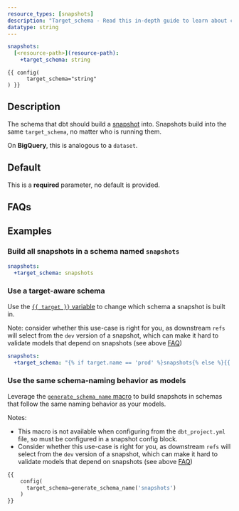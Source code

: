 ```yaml
---
resource_types: [snapshots]
description: "Target_schema - Read this in-depth guide to learn about configurations in dbt."
datatype: string
---
```


<File name='dbt_project.yml'>

```yml
snapshots:
  [<resource-path>](resource-path):
    +target_schema: string

```

</File>

<File name='snapshots/<filename>.sql'>

```jinja2
{{ config(
      target_schema="string"
) }}

```

</File>

## Description
The schema that dbt should build a [snapshot](snapshots) <Term id="table" /> into. Snapshots build into the same `target_schema`, no matter who is running them.

On **BigQuery**, this is analogous to a `dataset`.

## Default
This is a **required** parameter, no default is provided.

## FAQs
<FAQ src="Snapshots/snapshot-target-schema" />

## Examples
### Build all snapshots in a schema named `snapshots`

<File name='dbt_project.yml'>

```yml
snapshots:
  +target_schema: snapshots

```

</File>

### Use a target-aware schema
Use the [`{{ target }}` variable](target) to change which schema a snapshot <Term id="table" /> is built in.

Note: consider whether this use-case is right for you, as downstream `refs` will select from the `dev` version of a snapshot, which can make it hard to validate models that depend on snapshots (see above [FAQ](#faqs))

<File name='dbt_project.yml'>

```yml
snapshots:
  +target_schema: "{% if target.name == 'prod' %}snapshots{% else %}{{ target.schema }}{% endif %}"

```

</File>

### Use the same schema-naming behavior as models

Leverage the [`generate_schema_name` macro](/docs/build/custom-schemas) to build snapshots in schemas that follow the same naming behavior as your models.

Notes:
* This macro is not available when configuring from the `dbt_project.yml` file, so must be configured in a snapshot config block.
* Consider whether this use-case is right for you, as downstream `refs` will select from the `dev` version of a snapshot, which can make it hard to validate models that depend on snapshots (see above [FAQ](#faqs))


<File name='snapshots/orders_snaphot.sql'>

```sql
{{
    config(
      target_schema=generate_schema_name('snapshots')
    )
}}
```

</File>
